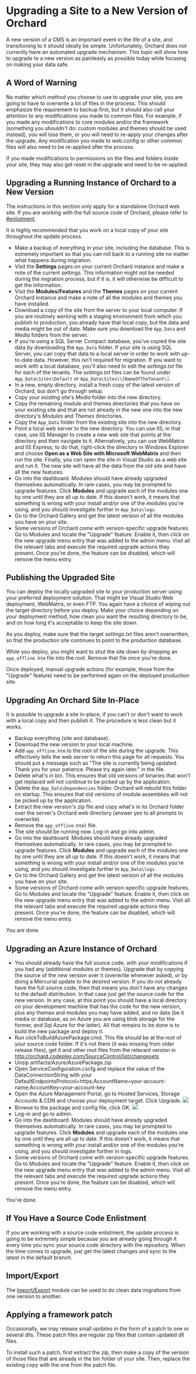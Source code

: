 Upgrading a Site to a New Version of Orchard
============================================
A new version of a CMS is an important event in the life of a site, and transitioning to it should ideally be simple. Unfortunately, Orchard does not currently have an automated upgrade mechanism. This topic will show how to upgrade to a new version as painlessly as possible today while focusing on making your data safe.


A Word of Warning
-----------------


No matter which method you choose to use to upgrade your site, you are going to have to overwrite a lot of files in the process. This should emphasize the requirement to backup first, but it should also call your attention to any modifications you made to common files. For example, if you made any modifications to core modules and/or the framework (something you shouldn't do: custom modules and themes should be used instead), you will lose them, or you will need to re-apply your changes after the upgrade. Any modification you made to web.config or other common files will also need to be re-applied after the process.

If you made modifications to permissions on the files and folders inside your site, they may also get reset in the upgrade and need to be re-applied.

Upgrading a Running Instance of Orchard to a New Version
--------------------------------------------------------


The instructions in this section only apply for a standalone Orchard web site. If you are working with the full source code of Orchard, please refer to [#enlistment](Upgrading-a-site-to-a-new-version-of-Orchard.html#IfYouHaveaSourceCodeEnlistment).

It is highly recommended that you work on a local copy of your site throughout the update process.

* Make a backup of everything in your site, including the database. This is extremely important so that you can roll back to a running site no matter what happens during migration.
* Visit the **Settings** pages on your current Orchard instance and make a note of the current settings. This information might not be needed during the migration process, but if it is, it will otherwise be difficult to get the information.
* Visit the **Modules/Features** and the **Themes** pages on your current Orchard instance and make a note of all the modules and themes you have installed.
* Download a copy of the site from the server to your local computer. If you are routinely working with a staging environment from which you publish to production, you already have that local copy, but the data and media might be out of date. Make sure you download the `App_Data` and _Media_ folders from the server.
* If you're using a SQL Server Compact database, you've copied the site data by downloading the `App_Data` folder. If your site is using SQL Server, you can copy that data to a local server in order to work with up-to-date data. However, this isn't required for migration. If you want to work with a local database, you'll also need to edit the _settings.txt_ file for each of the tenants. The _settings.txt_ files can be found under `App_Data\Sites\Default` or `App_Data\Sites\\[NameOfTheTenant\]`.
* In a new, empty directory, install a fresh copy of the latest version of Orchard, but don't go through setup. 
* Copy your existing site's _Media_ folder into the new directory.
* Copy the remaining module and themes directories that you have on your existing site and that are not already in the new one into the new directory's _Modules_ and _Themes_ directories.
* Copy the `App_Data` folder from the existing site into the new directory.
* Point a local web server to the new directory. You can use IIS; in that case, use IIS Manager to create a new web site that points at the directory and then navigate to it. Alternatively, you can use WebMatrix and IIS Express; to do that, right-click the directory in Windows Explorer and choose **Open as a Web Site with Microsoft WebMatrix** and then run the site. Finally, you can open the site in Visual Studio as a web site and run it. The new site will have all the data from the old site and have all the new features.
* Go into the dashboard. Modules should have already upgraded themselves automatically. In rare cases, you may be prompted to upgrade features. Click **Modules** and upgrade each of the modules one by one until they are all up to date. If this doesn't work, it means that something is wrong with your install and/or one of the modules you're using, and you should investigate further in `App_Data\logs`.
* Go to the Orchard Gallery and get the latest version of all the modules you have on your site.
* Some versions of Orchard come with version-specific upgrade features. Go to Modules and locate the "Upgrade" feature. Enable it, then click on the new upgrade menu entry that was added to the admin menu. Visit all the relevant tabs and execute the required upgrade actions they present. Once you're done, the feature can be disabled, which will remove the menu entry.

## Publishing the Upgraded Site

You can deploy the locally upgraded site to your production server using your preferred deployment solution. That might be Visual Studio Web deployment, WebMatrix, or even FTP. You again have a choice of wiping out the target directory before you deploy. Make your choice depending on your deployment method, how clean you want the resulting directory to be, and on how long it's acceptable to keep the site down.

As you deploy, make sure that the target _settings.txt_ files aren't overwritten, so that the production site continues to point to the production database.

While you deploy, you might want to shut the site down by dropping an `app_offline.htm` file into the root. Remove that file once you're done.

Once deployed, manual upgrade actions (for example, those from the "Upgrade" feature) need to be performed again on the deployed production site.

Upgrading An Orchard Site In-Place
----------------------------------


It is possible to upgrade a site in-place, if you can't or don't want to work with a local copy and then publish it. The procedure is less clean but it works.

* Backup everything (site and database).
* Download the new version to your local machine.
* Add `app_offline.htm` to the root of the site during the upgrade. This effectively tells the web server to return this page for all requests. You should put a message such as "The site is currently being updated. Thank you for your patience. Please try again later." in the file.
* Delete what's in bin. This ensures that old versions of binaries that won't get replaced will not continue to be picked up by the application.
* Delete the `App_Data\Dependencies` folder. Orchard will rebuild this folder on startup. This ensures that old versions of module assemblies will not be picked up by the application.
* Extract the new version's zip file and copy what's in its Orchard folder over the server's Orchard web directory (answer yes to all prompts to overwrite).
* Remove the `app_offline.html` file.
* The site should be running now. Log-in and go into admin.
* Go into the dashboard. Modules should have already upgraded themselves automatically. In rare cases, you may be prompted to upgrade features. Click **Modules** and upgrade each of the modules one by one until they are all up to date. If this doesn't work, it means that something is wrong with your install and/or one of the modules you're using, and you should investigate further in `App_Data\logs`.
* Go to the Orchard Gallery and get the latest version of all the modules you have on your site.
* Some versions of Orchard come with version-specific upgrade features. Go to Modules and locate the "Upgrade" feature. Enable it, then click on the new upgrade menu entry that was added to the admin menu. Visit all the relevant tabs and execute the required upgrade actions they present. Once you're done, the feature can be disabled, which will remove the menu entry.

You are done.

Upgrading an Azure Instance of Orchard
--------------------------------------


* You should already have the full source code, with your modifications if you had any (additional modules or themes). Upgrade that by copying the source of the new version over it (overwrite whenever asked), or by doing a Mercurial update to the desired version. If you do not already have the full source code, then that means you don't have any changes to the default distribution. In that case just get the source code for the new version. In any case, at this point you should have a local directory on your development machine that has the code for the new version, plus any themes and modules you may have added, and no data (be it media or database, as on Azure you are using blob storage for the former, and Sql Azure for the latter). All that remains to be done is to build the new package and deploy it.
* Run clickToBuildAzurePackage.cmd. This file should be at the root of your source code folder. If it's not there (it was missing from older release files), get it and other root files from the relevant version in http://orchard.codeplex.com/SourceControl/list/changesets
* Unzip artifacts/Azure/AzurePackage.zip
* Open ServiceConfiguration.cscfg and replace the value of the DataConnectionString with your DefaultEndpointsProtocol=https;AccountName=your-account-name;AccountKey=your-account-key
* Open the Azure Management Portal, go to Hosted Services, Storage Accounts & CDN and choose your deployment target. Click Upgrade. ![](../Attachments/Upgrading-a-site-to-a-new-version-of-Orchard/AzureDeployNewPackage.PNG)
* Browse to the package and config file, click OK. ![](../Attachments/Upgrading-a-site-to-a-new-version-of-Orchard/AzureDeployNewPackageDialog.PNG)
* Log-in and go to admin.
* Go into the dashboard. Modules should have already upgraded themselves automatically. In rare cases, you may be prompted to upgrade features. Click **Modules** and upgrade each of the modules one by one until they are all up to date. If this doesn't work, it means that something is wrong with your install and/or one of the modules you're using, and you should investigate further in logs.
* Some versions of Orchard come with version-specific upgrade features. Go to Modules and locate the "Upgrade" feature. Enable it, then click on the new upgrade menu entry that was added to the admin menu. Visit all the relevant tabs and execute the required upgrade actions they present. Once you're done, the feature can be disabled, which will remove the menu entry.

You're done.


If You Have a Source Code Enlistment
------------------------------------


If you are working with a source code enlistment, the update process is going to be extremely simple because you are already going through it every time you sync your source code directory with the repository. When the time comes to upgrade, just get the latest changes and sync to the latest in the default branch.

Import/Export
-------------


The [Import/Export](http://gallery.orchardproject.net/List/Modules/Orchard.Module.Orchard.ImportExport) module 
can be used to do clean data migrations from one version to another.

Applying a framework patch
--------------------------


Occasionally, we may release small updates in the form of a patch to one or several dlls.
These patch files are regular zip files that contain updated dll files.

To install such a patch, first extract the zip, then make a copy of the version of those files that are already
in the bin folder of your site. Then, replace the existing copy with the one from the patch file.

